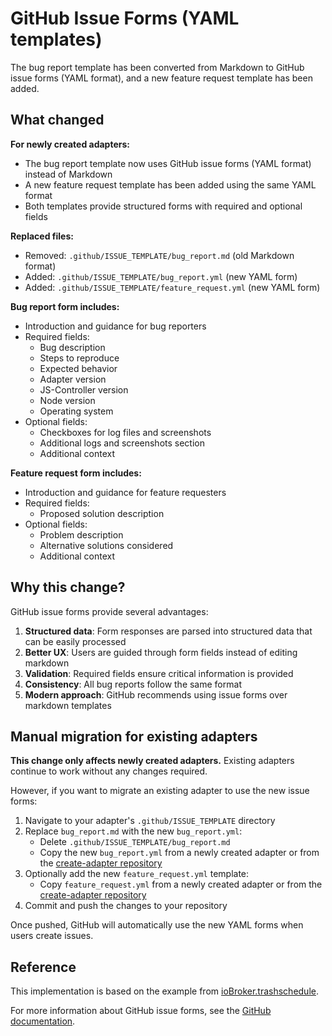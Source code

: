 # GitHub Issue Forms (YAML templates)

The bug report template has been converted from Markdown to GitHub issue forms (YAML format), and a new feature request template has been added.

## What changed

**For newly created adapters:**
- The bug report template now uses GitHub issue forms (YAML format) instead of Markdown
- A new feature request template has been added using the same YAML format
- Both templates provide structured forms with required and optional fields

**Replaced files:**
- Removed: `.github/ISSUE_TEMPLATE/bug_report.md` (old Markdown format)
- Added: `.github/ISSUE_TEMPLATE/bug_report.yml` (new YAML form)
- Added: `.github/ISSUE_TEMPLATE/feature_request.yml` (new YAML form)

**Bug report form includes:**
- Introduction and guidance for bug reporters
- Required fields:
  - Bug description
  - Steps to reproduce
  - Expected behavior
  - Adapter version
  - JS-Controller version
  - Node version
  - Operating system
- Optional fields:
  - Checkboxes for log files and screenshots
  - Additional logs and screenshots section
  - Additional context

**Feature request form includes:**
- Introduction and guidance for feature requesters
- Required fields:
  - Proposed solution description
- Optional fields:
  - Problem description
  - Alternative solutions considered
  - Additional context

## Why this change?

GitHub issue forms provide several advantages:
1. **Structured data**: Form responses are parsed into structured data that can be easily processed
2. **Better UX**: Users are guided through form fields instead of editing markdown
3. **Validation**: Required fields ensure critical information is provided
4. **Consistency**: All bug reports follow the same format
5. **Modern approach**: GitHub recommends using issue forms over markdown templates

## Manual migration for existing adapters

**This change only affects newly created adapters.** Existing adapters continue to work without any changes required.

However, if you want to migrate an existing adapter to use the new issue forms:

1. Navigate to your adapter's `.github/ISSUE_TEMPLATE` directory
2. Replace `bug_report.md` with the new `bug_report.yml`:
   - Delete `.github/ISSUE_TEMPLATE/bug_report.md`
   - Copy the new `bug_report.yml` from a newly created adapter or from the [create-adapter repository](https://github.com/ioBroker/create-adapter/blob/master/templates/_github/ISSUE_TEMPLATE/bug_report.raw.yml)
3. Optionally add the new `feature_request.yml` template:
   - Copy `feature_request.yml` from a newly created adapter or from the [create-adapter repository](https://github.com/ioBroker/create-adapter/blob/master/templates/_github/ISSUE_TEMPLATE/feature_request.raw.yml)
4. Commit and push the changes to your repository

Once pushed, GitHub will automatically use the new YAML forms when users create issues.

## Reference

This implementation is based on the example from [ioBroker.trashschedule](https://github.com/klein0r/ioBroker.trashschedule/blob/687a05d5cee39534136999d2525a4b27275f64e7/.github/ISSUE_TEMPLATE/bug_report.yml).

For more information about GitHub issue forms, see the [GitHub documentation](https://docs.github.com/en/communities/using-templates-to-encourage-useful-issues-and-pull-requests/syntax-for-issue-forms).
